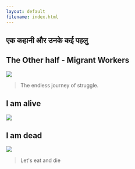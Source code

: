 ```yaml
---
layout: default
filename: index.html
---
```

## एक कहानी और उनके कई पहलु

## The Other half - Migrant Workers
[<img src="https://dynaimage.cdn.cnn.com/cnn/w_1600/https%3A%2F%2Fcdn.cnn.com%2Fcnnnext%2Fdam%2Fassets%2F200330170450-14-migrant-workers-india.jpg">](./migrant.html)
> The endless journey of struggle.

## I am alive
[<img src="https://images.unsplash.com/photo-1469122312224-c5846569feb1?ixlib=rb-1.2.1&ixid=eyJhcHBfaWQiOjEyMDd9&auto=format&fit=crop&w=1152&q=80">](./alive.html)

## I am dead
[<img src="https://images.unsplash.com/photo-1528887772422-c57c1db7f5d8?ixlib=rb-1.2.1&ixid=eyJhcHBfaWQiOjEyMDd9&auto=format&fit=crop&w=1051&q=80">](./dead.html)
> Let's eat and die
